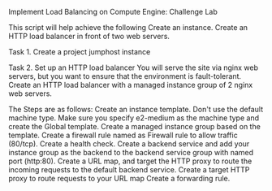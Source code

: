 Implement Load Balancing on Compute Engine: Challenge Lab

This script will help achieve the following
Create an instance.
Create an HTTP load balancer in front of two web servers.



Task 1. 
Create a project jumphost instance

Task 2. 
Set up an HTTP load balancer
You will serve the site via nginx web servers, but you want to ensure that the environment is fault-tolerant. Create an HTTP load balancer with a managed instance group of 2 nginx web servers. 

The Steps are as follows:
Create an instance template. Don't use the default machine type. Make sure you specify e2-medium as the machine type and create the Global template.
Create a managed instance group based on the template.
Create a firewall rule named as Firewall rule to allow traffic (80/tcp).
Create a health check.
Create a backend service and add your instance group as the backend to the backend service group with named port (http:80).
Create a URL map, and target the HTTP proxy to route the incoming requests to the default backend service.
Create a target HTTP proxy to route requests to your URL map
Create a forwarding rule.
